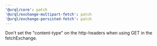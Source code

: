 ```yaml
---
'@urql/core': patch
'@urql/exchange-multipart-fetch': patch
'@urql/exchange-persisted-fetch': patch
---
```


Don't set the "content-type" on the http-headers when using GET in the fetchExchange.
